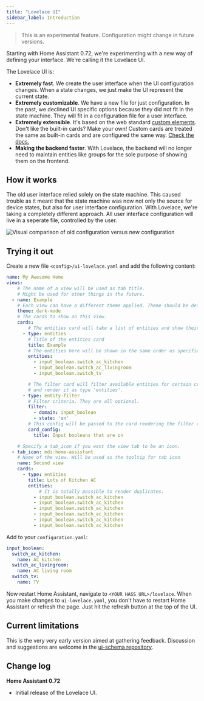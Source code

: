 ```yaml
---
title: "Lovelace UI"
sidebar_label: Introduction
---
```


> This is an experimental feature. Configuration might change in future versions.

Starting with Home Assistant 0.72, we're experimenting with a new way of defining your interface. We're calling it the Lovelace UI.

The Lovelace UI is:

 - **Extremely fast**. We create the user interface when the UI configuration changes. When a state changes, we just make the UI represent the current state.
 - **Extremely customizable**. We have a new file for just configuration. In the past, we declined UI specific options because they did not fit in the state machine. They will fit in a configuration file for a user interface.
 - **Extremely extensible**. It's based on the web standard [custom elements](https://developer.mozilla.org/en-US/docs/Web/Web_Components/Using_custom_elements). Don't like the built-in cards? Make your own! Custom cards are treated the same as built-in cards and are configured the same way. [Check the docs.](lovelace_custom_card.md)
 - **Making the backend faster**. With Lovelace, the backend will no longer need to maintain entities like groups for the sole purpose of showing them on the frontend.

## How it works

The old user interface relied solely on the state machine. This caused trouble as it meant that the state machine was now not only the source for device states, but also for user interface configuration. With Lovelace, we're taking a completely different approach. All user interface configuration will live in a seperate file, controlled by the user.

![Visual comparison of old configuration versus new configuration](/img/en/frontend/lovelace-ui-comparison.png)

<!-- source: https://docs.google.com/drawings/d/1O1o7-wRlnsU1lLgfdtn3s46P5StJjSL5to5RU9SV8zs/edit?usp=sharing -->

## Trying it out

Create a new file `<config>/ui-lovelace.yaml` and add the following content:

```yaml
name: My Awesome Home
views:
    # The name of a view will be used as tab title.
    # Might be used for other things in the future.
  - name: Example
    # Each view can have a different theme applied. Theme should be defined in the frontend.
    theme: dark-mode
    # The cards to show on this view.
    cards:
        # The entities card will take a list of entities and show their state.
      - type: entities
        # Title of the entities card
        title: Example
        # The entities here will be shown in the same order as specified.
        entities:
          - input_boolean.switch_ac_kitchen
          - input_boolean.switch_ac_livingroom
          - input_boolean.switch_tv

        # The filter card will filter available entities for certain criteria
        # and render it as type 'entities'.
      - type: entity-filter
        # Filter criteria. They are all optional.
        filter:
          - domain: input_boolean
          - state: 'on'
        # This config will be passed to the card rendering the filter results
        card_config:
          title: Input booleans that are on

    # Specify a tab_icon if you want the view tab to be an icon.
  - tab_icon: mdi:home-assistant
    # Name of the view. Will be used as the tooltip for tab icon
    name: Second view
    cards:
      - type: entities
        title: Lots of Kitchen AC
        entities:
            # It is totally possible to render duplicates.
          - input_boolean.switch_ac_kitchen
          - input_boolean.switch_ac_kitchen
          - input_boolean.switch_ac_kitchen
          - input_boolean.switch_ac_kitchen
          - input_boolean.switch_ac_kitchen
          - input_boolean.switch_ac_kitchen
```

Add to your `configuration.yaml`:

```yaml
input_boolean:
  switch_ac_kitchen:
    name: AC kitchen
  switch_ac_livingroom:
    name: AC living room
  switch_tv:
    name: TV
```

Now restart Home Assistant, navigate to `<YOUR HASS URL>/lovelace`. When you make changes to `ui-lovelace.yaml`, you don't have to restart Home Assistant or refresh the page. Just hit the refresh button at the top of the UI.

## Current limitations

This is the very very early version aimed at gathering feedback. Discussion and suggestions are welcome in the [ui-schema repository](https://github.com/home-assistant/ui-schema).

## Change log

**Home Assistant 0.72**

- Initial release of the Lovelace UI.
